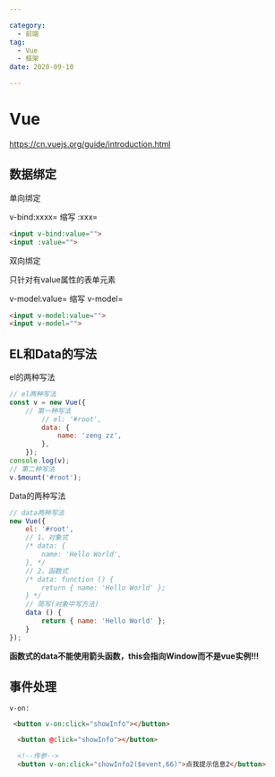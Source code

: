```yaml
---

category:
  - 前端
tag:
  - Vue
  - 框架
date: 2020-09-10

---
```

# Vue

[https://cn.vuejs.org/guide/introduction.html
](https://cn.vuejs.org/guide/introduction.html)
## 数据绑定

单向绑定

v-bind:xxxx= 缩写 :xxx=

``` html
<input v-bind:value="">
<input :value="">
```

双向绑定

只针对有value属性的表单元素

v-model:value= 缩写 v-model=

``` html
<input v-model:value="">
<input v-model="">
```

## EL和Data的写法

el的两种写法

``` javascript
// el两种写法
const v = new Vue({
    // 第一种写法
        // el: '#root', 
        data: {
            name: 'zeng zz',
        },
    });
console.log(v);
// 第二种写法
v.$mount('#root'); 
```

Data的两种写法

``` js
// data两种写法
new Vue({
    el: '#root',
    // 1、对象式
    /* data: {
        name: 'Hello World',
    }, */
    // 2、函数式
    /* data: function () {
        return { name: 'Hello World' };
    } */
    // 简写(对象中写方法)
    data () {
        return { name: 'Hello World' };
    }
});
```

**函数式的data不能使用箭头函数，this会指向Window而不是vue实例!!!**

## 事件处理

`v-on:`

``` html
 <button v-on:click="showInfo"></button>

  <button @click="showInfo"></button>

  <!--传参-->   
  <button v-on:click="showInfo2($event,66)">点我提示信息2</button>
```
